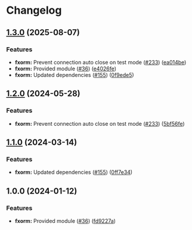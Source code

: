 # Changelog

## [1.3.0](https://github.com/christopher862-dev/yokai/compare/fxorm-v1.2.0...fxorm/v1.3.0) (2025-08-07)


### Features

* **fxorm:** Prevent connection auto close on test mode ([#233](https://github.com/christopher862-dev/yokai/issues/233)) ([ea014be](https://github.com/christopher862-dev/yokai/commit/ea014beaefe3b5107b28cfadf0c1b52a9ef58585))
* **fxorm:** Provided module ([#36](https://github.com/christopher862-dev/yokai/issues/36)) ([e4026fe](https://github.com/christopher862-dev/yokai/commit/e4026fe15a7f6dd6bedb136c8cdaa5423bdc2bc0))
* **fxorm:** Updated dependencies ([#155](https://github.com/christopher862-dev/yokai/issues/155)) ([0f9ede5](https://github.com/christopher862-dev/yokai/commit/0f9ede5247a7bae5c4a15bdf2164d0b692f38053))

## [1.2.0](https://github.com/ankorstore/yokai/compare/fxorm/v1.1.0...fxorm/v1.2.0) (2024-05-28)


### Features

* **fxorm:** Prevent connection auto close on test mode ([#233](https://github.com/ankorstore/yokai/issues/233)) ([5bf56fe](https://github.com/ankorstore/yokai/commit/5bf56fe8bca4523f93d16138179468ad778c3dc0))

## [1.1.0](https://github.com/ankorstore/yokai/compare/fxorm/v1.0.0...fxorm/v1.1.0) (2024-03-14)


### Features

* **fxorm:** Updated dependencies ([#155](https://github.com/ankorstore/yokai/issues/155)) ([0ff7e34](https://github.com/ankorstore/yokai/commit/0ff7e348062fd7efd9c6410c1342fa00a350db94))

## 1.0.0 (2024-01-12)


### Features

* **fxorm:** Provided module ([#36](https://github.com/ankorstore/yokai/issues/36)) ([fd9227a](https://github.com/ankorstore/yokai/commit/fd9227a3822f164eb00356612dbb8efb67dd73b4))
